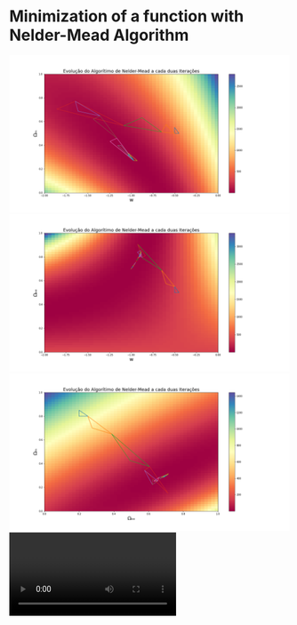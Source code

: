 # Minimization of a function with Nelder-Mead Algorithm

![evolution_Nelder_Mead_fake_omEEcte](evolution_Nelder_Mead_fake_omEEcte.png)![evolution_Nelder_Mead_fake_omMcte](evolution_Nelder_Mead_fake_omMcte.png)![evolution_Nelder_Mead_fake_wcte](evolution_Nelder_Mead_fake_wcte.png)![evolution_params_fake_omEEcte](evolution_params_fake_omEEcte.mp4)